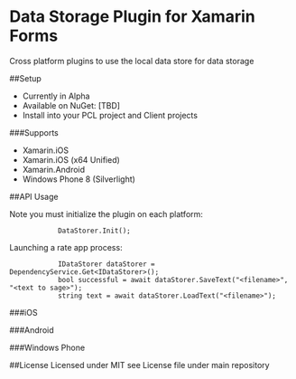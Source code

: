 # Data Storage Plugin for Xamarin Forms
Cross platform plugins to use the local data store for data storage


##Setup
- Currently in Alpha
- Available on NuGet: [TBD]
- Install into your PCL project and Client projects

###Supports
- Xamarin.iOS
- Xamarin.iOS (x64 Unified)
- Xamarin.Android
- Windows Phone 8 (Silverlight)

##API Usage

Note you must initialize the plugin on each platform:

            	DataStorer.Init();

Launching a rate app process:

                IDataStorer dataStorer = DependencyService.Get<IDataStorer>();
                bool successful = await dataStorer.SaveText("<filename>", "<text to sage>");
                string text = await dataStorer.LoadText("<filename>");



###iOS

###Android

###Windows Phone

##License
Licensed under MIT see License file under main repository

